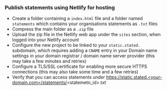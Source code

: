 ### Publish statements using Netlify for hosting

- Create a folder containing a `index.html` file and a folder named `statements` which contains your organisations statements as `.txt` files
- Compress the main folder as a `.zip` file
- Upload the zip file in the Netlify web app under the `sites` section, when logged into your Netlify account
- Configure the new project to be linked to your `static.stated.` subdomain, which requires adding a `CNAME` entry in your Domain name settings in your domain registrar / domain name server provider (this may take a few minutes and retries)
- Configure a TLS/SSL certificate for enabling more secure HTTPS connections (this may also take some time and a few retries)
- Verify that you can access statements under https://static.stated.<your-domain.com>/statements/<statemetn_id>.txt
